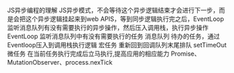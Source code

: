 JS异步编程的理解
JS异步模式，不会等待这个异步逻辑结束才会进行下一步，而是会把这个异步逻辑挂起来到web APIS，等到同步逻辑执行完之后，EventLoop监听消息队列有没有需要执行的异步操作，然后压入调用栈，执行异步操作
EventLoop 监听消息队列中有没有需要执行的任务
消息队列 待办的任务，通过Eventloop压入到调用栈执行逻辑
宏任务
 重新回到回调队列末尾排队 setTimeOut
微任务
在当前任务执行完成后立马执行,提高应用的相应能力 Promise、MutationObserver、process.nexTick